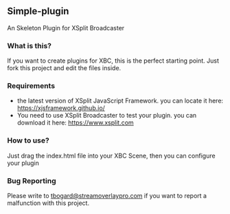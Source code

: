 ## Simple-plugin
An Skeleton Plugin for XSplit Broadcaster

### What is this?
If you want to create plugins for XBC, this is the perfect starting point. Just fork this project and edit the files inside.

### Requirements
- the latest version of XSplit JavaScript Framework. you can locate it here: https://xjsframework.github.io/
- You need to use XSplit Broadcaster to test your plugin. you can download it here: https://www.xsplit.com

### How to use?
Just drag the index.html file into your XBC Scene, then you can configure your plugin

### Bug Reporting
Please write to tbogard@streamoverlaypro.com if you want to report a malfunction with this project.
